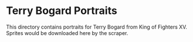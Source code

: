 # Terry Bogard Portraits

This directory contains portraits for Terry Bogard from King of Fighters XV.
Sprites would be downloaded here by the scraper.
